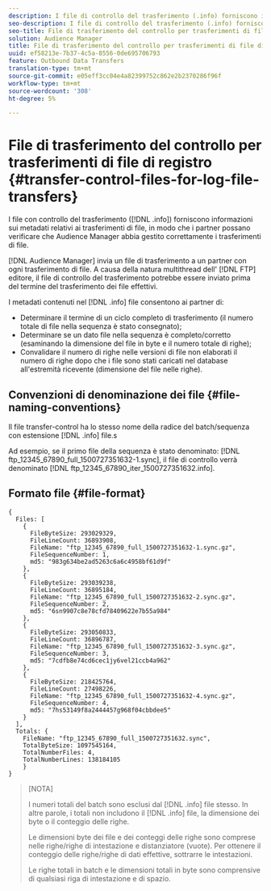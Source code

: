 ```yaml
---
description: I file di controllo del trasferimento (.info) forniscono informazioni sui metadati sui trasferimenti di file in modo che i partner possano verificare che  i trasferimenti di file Audience Manager siano gestiti correttamente.
seo-description: I file di controllo del trasferimento (.info) forniscono informazioni sui metadati sui trasferimenti di file in modo che i partner possano verificare che  i trasferimenti di file Audience Manager siano gestiti correttamente.
seo-title: File di trasferimento del controllo per trasferimenti di file di registro
solution: Audience Manager
title: File di trasferimento del controllo per trasferimenti di file di registro
uuid: ef58213e-7b37-4c5a-8556-0de695706793
feature: Outbound Data Transfers
translation-type: tm+mt
source-git-commit: e05eff3cc04e4a82399752c862e2b2370286f96f
workflow-type: tm+mt
source-wordcount: '308'
ht-degree: 5%

---
```



# File di trasferimento del controllo per trasferimenti di file di registro {#transfer-control-files-for-log-file-transfers}

I file con controllo del trasferimento ([!DNL .info]) forniscono informazioni sui metadati relativi ai trasferimenti di file, in modo che i partner possano verificare che  Audience Manager abbia gestito correttamente i trasferimenti di file.

[!DNL Audience Manager] invia un file di trasferimento a un partner con ogni trasferimento di file. A causa della natura multithread dell&#39; [!DNL FTP] editore, il file di controllo del trasferimento potrebbe essere inviato prima del termine del trasferimento dei file effettivi.

I metadati contenuti nel [!DNL .info] file consentono ai partner di:

* Determinare il termine di un ciclo completo di trasferimento (il numero totale di file nella sequenza è stato consegnato);
* Determinare se un dato file nella sequenza è completo/corretto (esaminando la dimensione del file in byte e il numero totale di righe);
* Convalidare il numero di righe nelle versioni di file non elaborati il numero di righe dopo che i file sono stati caricati nel database all&#39;estremità ricevente (dimensione del file nelle righe).

## Convenzioni di denominazione dei file {#file-naming-conventions}

Il file transfer-control ha lo stesso nome della radice del batch/sequenza con estensione [!DNL .info] file.s

Ad esempio, se il primo file della sequenza è stato denominato: [!DNL ftp_12345_67890_full_1500727351632-1.sync], il file di controllo verrà denominato [!DNL ftp_12345_67890_iter_1500727351632.info].

## Formato file {#file-format}

```
{
  Files: [
    {
      FileByteSize: 293029329,
      FileLineCount: 36893908,
      FileName: "ftp_12345_67890_full_1500727351632-1.sync.gz",
      FileSequenceNumber: 1,
      md5: "983g634be2ad5263c6a6c4958bf61d9f"
    },
    {
      FileByteSize: 293039238,
      FileLineCount: 36895184,
      FileName: "ftp_12345_67890_full_1500727351632-2.sync.gz",
      FileSequenceNumber: 2,
      md5: "6sn9907c8e78cfd78409622e7b55a984"
    },
    {
      FileByteSize: 293050833,
      FileLineCount: 36896787,
      FileName: "ftp_12345_67890_full_1500727351632-3.sync.gz",
      FileSequenceNumber: 3,
      md5: "7cdfb8e74cd6cec1jy6vel21ccb4a962"
    },
    {
      FileByteSize: 218425764,
      FileLineCount: 27498226,
      FileName: "ftp_12345_67890_full_1500727351632-4.sync.gz",
      FileSequenceNumber: 4,
      md5: "7hs53149f8a2444457g968f04cbbdee5"
    }
  ],
  Totals: {
    FileName: "ftp_12345_67890_full_1500727351632.sync",
    TotalByteSize: 1097545164,
    TotalNumberFiles: 4,
    TotalNumberLines: 138184105
    }
}
```

>[NOTA]
>
> I numeri totali del batch sono esclusi dal [!DNL .info] file stesso. In altre parole, i totali non includono il [!DNL .info] file, la dimensione dei byte o il conteggio delle righe.
>
> Le dimensioni byte dei file e dei conteggi delle righe sono comprese nelle righe/righe di intestazione e distanziatore (vuote). Per ottenere il conteggio delle righe/righe di dati effettive, sottrarre le intestazioni.
>
> Le righe totali in batch e le dimensioni totali in byte sono comprensive di qualsiasi riga di intestazione e di spazio.